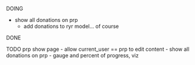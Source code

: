 DOING
- show all donations on prp 
	- add donations to ryr model... of course



DONE

TODO 
prp show page 
	- allow current_user == prp to edit content
	- show all donations on prp 
	- gauge and percent of progress, viz